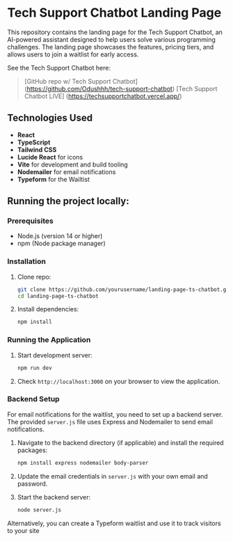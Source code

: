 # Tech Support Chatbot Landing Page

This repository contains the landing page for the Tech Support Chatbot, an AI-powered assistant designed to help users solve various programming challenges. The landing page showcases the features, pricing tiers, and allows users to join a waitlist for early access.

See the Tech Support Chatbot here:
> [GitHub repo w/ Tech Support Chatbot] (https://github.com/Odushhh/tech-support-chatbot)
> [Tech Support Chatbot LIVE] (https://techsupportchatbot.vercel.app/)


## Technologies Used

- **React**
- **TypeScript**
- **Tailwind CSS**
- **Lucide React** for icons
- **Vite** for development and build tooling
- **Nodemailer** for email notifications
- **Typeform** for the Wailtist

## Running the project locally:

### Prerequisites

- Node.js (version 14 or higher)
- npm (Node package manager)

### Installation

1. Clone repo:

   ```bash
   git clone https://github.com/yourusername/landing-page-ts-chatbot.git
   cd landing-page-ts-chatbot
   ```

2. Install dependencies:

   ```bash
   npm install
   ```

### Running the Application

1. Start development server:

   ```bash
   npm run dev
   ```

2. Check `http://localhost:3000` on your browser to view the application.


### Backend Setup

For email notifications for the waitlist, you need to set up a backend server. The provided `server.js` file uses Express and Nodemailer to send email notifications.


1. Navigate to the backend directory (if applicable) and install the required packages:

   ```bash
   npm install express nodemailer body-parser
   ```

2. Update the email credentials in `server.js` with your own email and password.

3. Start the backend server:

   ```bash
   node server.js
   ```

Alternatively, you can create a Typeform waitlist and use it to track visitors to your site
